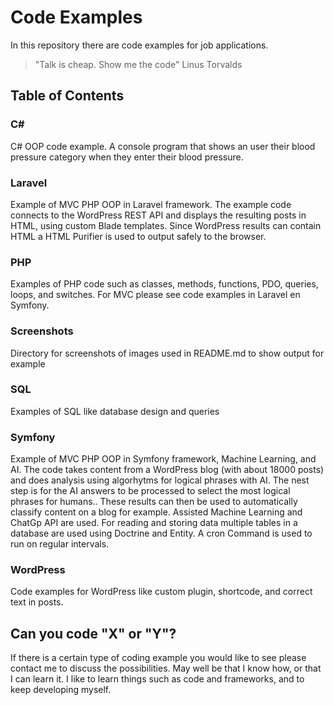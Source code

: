 
# Code Examples 

In this repository there are code examples for job applications.

> "Talk is cheap. Show me the code" Linus Torvalds

## Table of Contents

### C#

C# OOP code example. A console program that shows an user their blood pressure category when they enter their blood pressure.

### Laravel

Example of MVC PHP OOP in Laravel framework. The example code connects to the WordPress REST API and displays the resulting posts in HTML, using custom Blade templates.
Since WordPress results can contain HTML a HTML Purifier is used to output safely to the browser.

### PHP

Examples of PHP code such as classes, methods,  functions, PDO, queries, loops, and switches. For MVC please see code examples in Laravel en Symfony.

### Screenshots

Directory for screenshots of images used in README.md to show output for example

### SQL

Examples of SQL like database design and queries

### Symfony

Example of MVC PHP OOP in Symfony framework, Machine Learning, and AI. The code takes content from a WordPress blog (with about 18000 posts) and does analysis using algorhytms for logical phrases with AI. The nest step is for the AI answers to be processed to select the most logical phrases for humans.. These results can then be used to automatically classify content on a blog for example. Assisted Machine Learning and ChatGp API are used. For reading and storing data multiple tables in a database are used using Doctrine and Entity. A cron Command is used to run on regular intervals. 

### WordPress

Code examples for WordPress like custom plugin, shortcode, and correct text in posts.

## Can you code "X" or "Y"?

If there is a certain type of coding example you would like to see please contact me to discuss the possibilities.
May well be that I know how, or that I can learn it. I like to learn things such as code and frameworks, and to keep developing myself.







